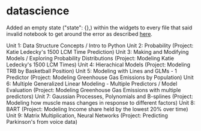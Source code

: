 # datascience

Added an empty state ("state": {},) within the widgets to every file that said invalid notebook to get around the error as described [here](https://github.com/orgs/community/discussions/155944#discussioncomment-12898793).

Unit 1: Data Structure Concepts / Intro to Python
Unit 2: Probability (Project: Katie Ledecky's 1500 LCM Time Prediction)
Unit 3: Making and Modifying Models / Exploring Probability Distributions (Project: Modeling Katie Ledecky's 1500 LCM Times)
Unit 4: Hierachical Models (Project: Modeling TRB by Basketball Position)
Unit 5: Modeling with Lines and GLMs - 1 Predictor (Project: Modeling Greenhouse Gas Emissions by Population)
Unit 6: Multiple Generalized Linear Modeling - Multiple Predictors / Model Evaluation (Project: Modeling Greenhouse Gas Emissions with multiple predictors)
Unit 7: Gaussian Processes, Polynomials and B-splines (Project: Modeling how muscle mass changes in response to different factors)
Unit 8: BART (Project: Modeling Income share held by the lowest 20% over time)
Unit 9: Matrix Multiplication, Neural Networks (Project: Predicting Parkinson's from voice data)
